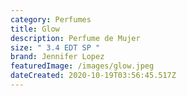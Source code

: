 ```yaml
---
category: Perfumes
title: Glow
description: Perfume de Mujer
size: " 3.4 EDT SP "
brand: Jennifer Lopez
featuredImage: /images/glow.jpeg
dateCreated: 2020-10-19T03:56:45.517Z
---
```

